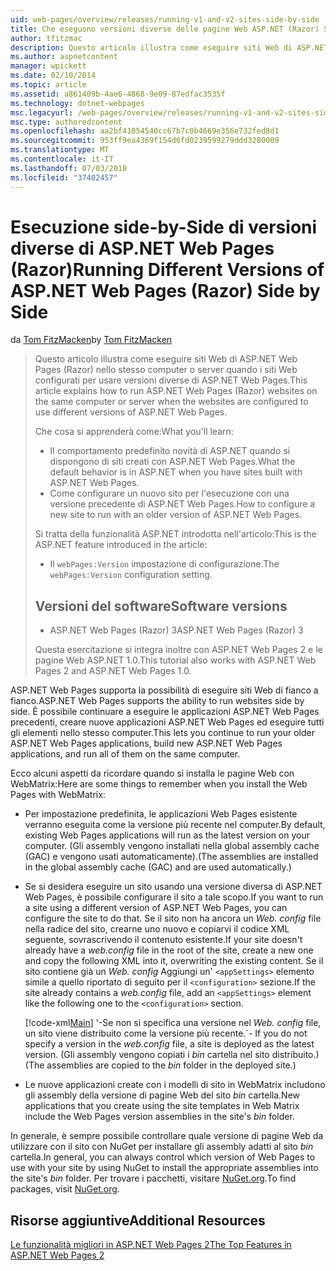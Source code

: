 ```yaml
---
uid: web-pages/overview/releases/running-v1-and-v2-sites-side-by-side
title: Che eseguono versioni diverse delle pagine Web ASP.NET (Razor) Side-by-Side | Microsoft Docs
author: tfitzmac
description: Questo articolo illustra come eseguire siti Web di ASP.NET Web Pages (Razor) nello stesso computer o server quando i siti Web configurati per l'uso di diverse versioni...
ms.author: aspnetcontent
manager: wpickett
ms.date: 02/10/2014
ms.topic: article
ms.assetid: a861409b-4ae6-4868-9e09-87edfac3535f
ms.technology: dotnet-webpages
msc.legacyurl: /web-pages/overview/releases/running-v1-and-v2-sites-side-by-side
msc.type: authoredcontent
ms.openlocfilehash: aa2bf41054540cc67b7c0b4669e356e732fed8d1
ms.sourcegitcommit: 953ff9ea4369f154d6fd0239599279ddd3280009
ms.translationtype: MT
ms.contentlocale: it-IT
ms.lasthandoff: 07/03/2018
ms.locfileid: "37402457"
---
```

<a name="running-different-versions-of-aspnet-web-pages-razor-side-by-side"></a><span data-ttu-id="72b0a-103">Esecuzione side-by-Side di versioni diverse di ASP.NET Web Pages (Razor)</span><span class="sxs-lookup"><span data-stu-id="72b0a-103">Running Different Versions of ASP.NET Web Pages (Razor) Side by Side</span></span>
====================
<span data-ttu-id="72b0a-104">da [Tom FitzMacken](https://github.com/tfitzmac)</span><span class="sxs-lookup"><span data-stu-id="72b0a-104">by [Tom FitzMacken](https://github.com/tfitzmac)</span></span>

> <span data-ttu-id="72b0a-105">Questo articolo illustra come eseguire siti Web di ASP.NET Web Pages (Razor) nello stesso computer o server quando i siti Web configurati per usare versioni diverse di ASP.NET Web Pages.</span><span class="sxs-lookup"><span data-stu-id="72b0a-105">This article explains how to run ASP.NET Web Pages (Razor) websites on the same computer or server when the websites are configured to use different versions of ASP.NET Web Pages.</span></span>
> 
> <span data-ttu-id="72b0a-106">Che cosa si apprenderà come:</span><span class="sxs-lookup"><span data-stu-id="72b0a-106">What you'll learn:</span></span>
> 
> - <span data-ttu-id="72b0a-107">Il comportamento predefinito novità di ASP.NET quando si dispongono di siti creati con ASP.NET Web Pages.</span><span class="sxs-lookup"><span data-stu-id="72b0a-107">What the default behavior is in ASP.NET when you have sites built with ASP.NET Web Pages.</span></span>
> - <span data-ttu-id="72b0a-108">Come configurare un nuovo sito per l'esecuzione con una versione precedente di ASP.NET Web Pages.</span><span class="sxs-lookup"><span data-stu-id="72b0a-108">How to configure a new site to run with an older version of ASP.NET Web Pages.</span></span>
>   
> 
> <span data-ttu-id="72b0a-109">Si tratta della funzionalità ASP.NET introdotta nell'articolo:</span><span class="sxs-lookup"><span data-stu-id="72b0a-109">This is the ASP.NET feature introduced in the article:</span></span>
> 
> - <span data-ttu-id="72b0a-110">Il `webPages:Version` impostazione di configurazione.</span><span class="sxs-lookup"><span data-stu-id="72b0a-110">The `webPages:Version` configuration setting.</span></span>
>   
> 
> ## <a name="software-versions"></a><span data-ttu-id="72b0a-111">Versioni del software</span><span class="sxs-lookup"><span data-stu-id="72b0a-111">Software versions</span></span>
> 
> 
> - <span data-ttu-id="72b0a-112">ASP.NET Web Pages (Razor) 3</span><span class="sxs-lookup"><span data-stu-id="72b0a-112">ASP.NET Web Pages (Razor) 3</span></span>
>   
> 
> <span data-ttu-id="72b0a-113">Questa esercitazione si integra inoltre con ASP.NET Web Pages 2 e le pagine Web ASP.NET 1.0.</span><span class="sxs-lookup"><span data-stu-id="72b0a-113">This tutorial also works with ASP.NET Web Pages 2 and ASP.NET Web Pages 1.0.</span></span>


<span data-ttu-id="72b0a-114">ASP.NET Web Pages supporta la possibilità di eseguire siti Web di fianco a fianco.</span><span class="sxs-lookup"><span data-stu-id="72b0a-114">ASP.NET Web Pages supports the ability to run websites side by side.</span></span> <span data-ttu-id="72b0a-115">È possibile continuare a eseguire le applicazioni ASP.NET Web Pages precedenti, creare nuove applicazioni ASP.NET Web Pages ed eseguire tutti gli elementi nello stesso computer.</span><span class="sxs-lookup"><span data-stu-id="72b0a-115">This lets you continue to run your older ASP.NET Web Pages applications, build new ASP.NET Web Pages applications, and run all of them on the same computer.</span></span>

<span data-ttu-id="72b0a-116">Ecco alcuni aspetti da ricordare quando si installa le pagine Web con WebMatrix:</span><span class="sxs-lookup"><span data-stu-id="72b0a-116">Here are some things to remember when you install the Web Pages with WebMatrix:</span></span>

- <span data-ttu-id="72b0a-117">Per impostazione predefinita, le applicazioni Web Pages esistente verranno eseguita come la versione più recente nel computer.</span><span class="sxs-lookup"><span data-stu-id="72b0a-117">By default, existing Web Pages applications will run as the latest version on your computer.</span></span> <span data-ttu-id="72b0a-118">(Gli assembly vengono installati nella global assembly cache (GAC) e vengono usati automaticamente).</span><span class="sxs-lookup"><span data-stu-id="72b0a-118">(The assemblies are installed in the global assembly cache (GAC) and are used automatically.)</span></span>
- <span data-ttu-id="72b0a-119">Se si desidera eseguire un sito usando una versione diversa di ASP.NET Web Pages, è possibile configurare il sito a tale scopo.</span><span class="sxs-lookup"><span data-stu-id="72b0a-119">If you want to run a site using a different version of ASP.NET Web Pages, you can configure the site to do that.</span></span> <span data-ttu-id="72b0a-120">Se il sito non ha ancora un *Web. config* file nella radice del sito, crearne uno nuovo e copiarvi il codice XML seguente, sovrascrivendo il contenuto esistente.</span><span class="sxs-lookup"><span data-stu-id="72b0a-120">If your site doesn't already have a *web.config* file in the root of the site, create a new one and copy the following XML into it, overwriting the existing content.</span></span> <span data-ttu-id="72b0a-121">Se il sito contiene già un *Web. config* Aggiungi un' `<appSettings>` elemento simile a quello riportato di seguito per il `<configuration>` sezione.</span><span class="sxs-lookup"><span data-stu-id="72b0a-121">If the site already contains a *web.config* file, add an `<appSettings>` element like the following one to the `<configuration>` section.</span></span>

    [!code-xml[Main](running-v1-and-v2-sites-side-by-side/samples/sample1.xml)]
  <span data-ttu-id="72b0a-122">'-Se non si specifica una versione nel *Web. config* file, un sito viene distribuito come la versione più recente.</span><span class="sxs-lookup"><span data-stu-id="72b0a-122">\`- If you do not specify a version in the *web.config* file, a site is deployed as the latest version.</span></span> <span data-ttu-id="72b0a-123">(Gli assembly vengono copiati i *bin* cartella nel sito distribuito.)</span><span class="sxs-lookup"><span data-stu-id="72b0a-123">(The assemblies are copied to the *bin* folder in the deployed site.)</span></span>
- <span data-ttu-id="72b0a-124">Le nuove applicazioni create con i modelli di sito in WebMatrix includono gli assembly della versione di pagine Web del sito *bin* cartella.</span><span class="sxs-lookup"><span data-stu-id="72b0a-124">New applications that you create using the site templates in Web Matrix include the Web Pages version assemblies in the site's *bin* folder.</span></span>

<span data-ttu-id="72b0a-125">In generale, è sempre possibile controllare quale versione di pagine Web da utilizzare con il sito con NuGet per installare gli assembly adatti al sito *bin* cartella.</span><span class="sxs-lookup"><span data-stu-id="72b0a-125">In general, you can always control which version of Web Pages to use with your site by using NuGet to install the appropriate assemblies into the site's *bin* folder.</span></span> <span data-ttu-id="72b0a-126">Per trovare i pacchetti, visitare [NuGet.org](http://NuGet.org).</span><span class="sxs-lookup"><span data-stu-id="72b0a-126">To find packages, visit [NuGet.org](http://NuGet.org).</span></span>

## <a name="additional-resources"></a><span data-ttu-id="72b0a-127">Risorse aggiuntive</span><span class="sxs-lookup"><span data-stu-id="72b0a-127">Additional Resources</span></span>

[<span data-ttu-id="72b0a-128">Le funzionalità migliori in ASP.NET Web Pages 2</span><span class="sxs-lookup"><span data-stu-id="72b0a-128">The Top Features in ASP.NET Web Pages 2</span></span>](top-features-in-web-pages-2.md)
